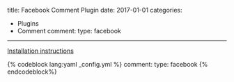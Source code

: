 title: Facebook Comment Plugin
date: 2017-01-01
categories:
- Plugins
- Comment
comment:
    type: facebook
---

[Installation instructions](https://developers.facebook.com/docs/plugins/comments/)

{% codeblock lang:yaml _config.yml %}
comment:
    type: facebook
{% endcodeblock%}